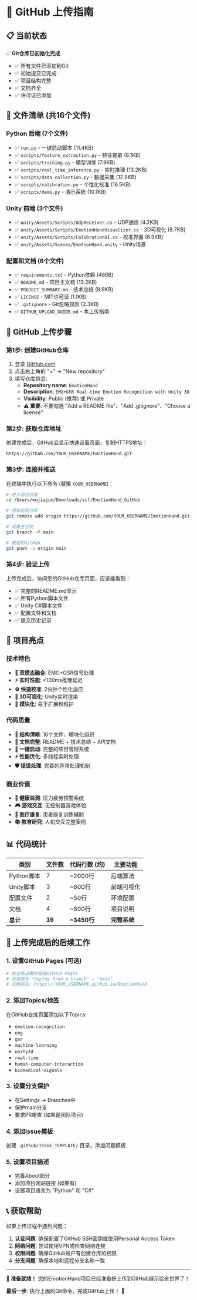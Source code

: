# 🚀 GitHub 上传指南

## 📋 当前状态

✅ **Git仓库已初始化完成**
- ✅ 所有文件已添加到Git
- ✅ 初始提交已完成
- ✅ 项目结构完整
- ✅ 文档齐全
- ✅ 许可证已添加

## 📁 文件清单 (共16个文件)

### Python 后端 (7个文件)
- ✅ `run.py` - 一键启动脚本 (11.4KB)
- ✅ `scripts/feature_extraction.py` - 特征提取 (8.1KB)
- ✅ `scripts/training.py` - 模型训练 (7.9KB)
- ✅ `scripts/real_time_inference.py` - 实时推理 (13.2KB)
- ✅ `scripts/data_collection.py` - 数据采集 (12.8KB)
- ✅ `scripts/calibration.py` - 个性化校准 (16.5KB)
- ✅ `scripts/demo.py` - 演示系统 (10.1KB)

### Unity 前端 (3个文件)
- ✅ `unity/Assets/Scripts/UdpReceiver.cs` - UDP通信 (4.2KB)
- ✅ `unity/Assets/Scripts/EmotionHandVisualizer.cs` - 3D可视化 (8.7KB)
- ✅ `unity/Assets/Scripts/CalibrationUI.cs` - 校准界面 (6.9KB)
- ✅ `unity/Assets/Scenes/EmotionHand.unity` - Unity场景

### 配置和文档 (6个文件)
- ✅ `requirements.txt` - Python依赖 (486B)
- ✅ `README.md` - 项目主文档 (13.2KB)
- ✅ `PROJECT_SUMMARY.md` - 技术总结 (8.9KB)
- ✅ `LICENSE` - MIT许可证 (1.1KB)
- ✅ `.gitignore` - Git忽略规则 (2.3KB)
- ✅ `GITHUB_UPLOAD_GUIDE.md` - 本上传指南

## 🔧 GitHub 上传步骤

### 第1步: 创建GitHub仓库
1. 登录 [GitHub.com](https://github.com)
2. 点击右上角的 "+" → "New repository"
3. 填写仓库信息:
   - **Repository name**: `EmotionHand`
   - **Description**: `EMG+GSR Real-time Emotion Recognition with Unity 3D`
   - **Visibility**: Public (推荐) 或 Private
   - **⚠️ 重要**: 不要勾选 "Add a README file"、"Add .gitignore"、"Choose a license"

### 第2步: 获取仓库地址
创建完成后，GitHub会显示快速设置页面，复制HTTPS地址：
```
https://github.com/YOUR_USERNAME/EmotionHand.git
```

### 第3步: 连接并推送
在终端中执行以下命令 (替换 `YOUR_USERNAME`)：

```bash
# 进入项目目录
cd /Users/wujiajun/Downloads/zcf/EmotionHand_GitHub

# 添加远程仓库
git remote add origin https://github.com/YOUR_USERNAME/EmotionHand.git

# 设置主分支
git branch -M main

# 推送到GitHub
git push -u origin main
```

### 第4步: 验证上传
上传完成后，访问您的GitHub仓库页面，应该能看到：
- ✅ 完整的README.md显示
- ✅ 所有Python脚本文件
- ✅ Unity C#脚本文件
- ✅ 配置文件和文档
- ✅ 提交历史记录

## 🎯 项目亮点

### 技术特色
- **🧠 双模态融合**: EMG+GSR信号处理
- **⚡ 实时性能**: <100ms推理延迟
- **⚙️ 快速校准**: 2分钟个性化适应
- **🎨 3D可视化**: Unity实时渲染
- **🔧 模块化**: 易于扩展和维护

### 代码质量
- **📁 结构清晰**: 16个文件，模块化组织
- **📖 文档完整**: README + 技术总结 + API文档
- **🚀 一键启动**: 完整的项目管理系统
- **⚡ 性能优化**: 多线程实时处理
- **🛡️ 错误处理**: 完善的异常处理机制

### 商业价值
- **🏥 健康监测**: 压力疲劳预警系统
- **🎮 游戏交互**: 无控制器游戏体验
- **🔬 医疗康复**: 患者康复训练辅助
- **📚 教育研究**: 人机交互完整案例

## 📊 代码统计

| 类别 | 文件数 | 代码行数 (约) | 主要功能 |
|------|--------|---------------|----------|
| Python脚本 | 7 | ~2000行 | 后端算法 |
| Unity脚本 | 3 | ~600行 | 前端可视化 |
| 配置文件 | 2 | ~50行 | 环境配置 |
| 文档 | 4 | ~800行 | 项目说明 |
| **总计** | **16** | **~3450行** | **完整系统** |

## 🎉 上传完成后的后续工作

### 1. 设置GitHub Pages (可选)
```bash
# 在仓库设置中启用GitHub Pages
# 选择源为 "Deploy from a branch" → "main"
# 文档将在: https://YOUR_USERNAME.github.io/EmotionHand
```

### 2. 添加Topics/标签
在GitHub仓库页面添加以下Topics:
- `emotion-recognition`
- `emg`
- `gsr`
- `machine-learning`
- `unity3d`
- `real-time`
- `human-computer-interaction`
- `biomedical-signals`

### 3. 设置分支保护
- 在Settings → Branches中
- 保护main分支
- 要求PR审查 (如果是团队项目)

### 4. 添加Issue模板
创建 `.github/ISSUE_TEMPLATE/` 目录，添加问题模板

### 5. 设置项目描述
- 完善About部分
- 添加项目网站链接 (如果有)
- 设置项目语言为 "Python" 和 "C#"

## 📞 获取帮助

如果上传过程中遇到问题：

1. **认证问题**: 确保配置了GitHub SSH密钥或使用Personal Access Token
2. **网络问题**: 尝试使用VPN或检查网络连接
3. **权限问题**: 确保GitHub账户有创建仓库的权限
4. **分支问题**: 确保本地和远程分支名称一致

---

**🎯 准备就绪！** 您的EmotionHand项目已经准备好上传到GitHub展示给全世界了！

**最后一步**: 执行上面的Git命令，完成GitHub上传！ 🚀